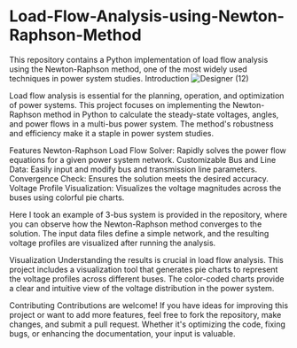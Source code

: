 # Load-Flow-Analysis-using-Newton-Raphson-Method
This repository contains a Python implementation of load flow analysis using the Newton-Raphson method, one of the most widely used techniques in power system studies. 
Introduction
![Designer (12)](https://github.com/user-attachments/assets/5adba452-4530-45ae-94e6-babb74bd00d3)

Load flow analysis is essential for the planning, operation, and optimization of power systems. This project focuses on implementing the Newton-Raphson method in Python to calculate the steady-state voltages, angles, and power flows in a multi-bus power system. The method's robustness and efficiency make it a staple in power system studies.

Features
Newton-Raphson Load Flow Solver: Rapidly solves the power flow equations for a given power system network.
Customizable Bus and Line Data: Easily input and modify bus and transmission line parameters.
Convergence Check: Ensures the solution meets the desired accuracy.
Voltage Profile Visualization: Visualizes the voltage magnitudes across the buses using colorful pie charts.

Here I took an example of  3-bus system is provided in the repository, where you can observe how the Newton-Raphson method converges to the solution. The input data files define a simple network, and the resulting voltage profiles are visualized after running the analysis.

Visualization
Understanding the results is crucial in load flow analysis. This project includes a visualization tool that generates pie charts to represent the voltage profiles across different buses. The color-coded charts provide a clear and intuitive view of the voltage distribution in the power system.


Contributing
Contributions are welcome! If you have ideas for improving this project or want to add more features, feel free to fork the repository, make changes, and submit a pull request. Whether it's optimizing the code, fixing bugs, or enhancing the documentation, your input is valuable.
